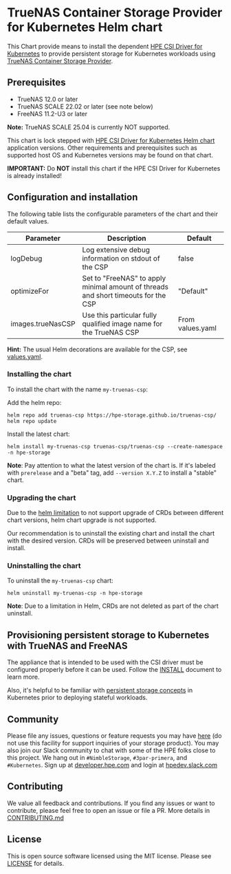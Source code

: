 # TrueNAS Container Storage Provider for Kubernetes Helm chart

This Chart provide means to install the dependent [HPE CSI Driver for Kubernetes](https://scod.hpedev.io/csi_driver) to provide persistent storage for Kubernetes workloads using [TrueNAS Container Storage Provider](https://github.com/hpe-storage/truenas-csp).

## Prerequisites

- TrueNAS 12.0 or later
- TrueNAS SCALE 22.02 or later (see note below)
- FreeNAS 11.2-U3 or later

**Note:** TrueNAS SCALE 25.04 is currently NOT supported.

This chart is lock stepped with [HPE CSI Driver for Kubernetes Helm chart](https://artifacthub.io/packages/helm/hpe-storage/hpe-csi-driver) application versions. Other requirements and prerequisites such as supported host OS and Kubernetes versions may be found on that chart.

**IMPORTANT:** Do **NOT** install this chart if the HPE CSI Driver for Kubernetes is already installed!

## Configuration and installation

The following table lists the configurable parameters of the chart and their default values.

| Parameter                 | Description                                                                        | Default          |
|---------------------------|------------------------------------------------------------------------------------|------------------|
| logDebug                  | Log extensive debug information on stdout of the CSP                               | false            |
| optimizeFor               | Set to "FreeNAS" to apply minimal amount of threads and short timeouts for the CSP | "Default"        |
| images.trueNasCSP         | Use this particular fully qualified image name for the TrueNAS CSP                 | From values.yaml |

**Hint:** The usual Helm decorations are available for the CSP, see [values.yaml](https://github.com/hpe-storage/truenas-csp/blob/master/helm/charts/truenas-csp/values.yaml).

### Installing the chart

To install the chart with the name `my-truenas-csp`:

Add the helm repo:

```
helm repo add truenas-csp https://hpe-storage.github.io/truenas-csp/
helm repo update
```

Install the latest chart:

```
helm install my-truenas-csp truenas-csp/truenas-csp --create-namespace -n hpe-storage
```

**Note**: Pay attention to what the latest version of the chart is. If it's labeled with `prerelease` and a "beta" tag, add `--version X.Y.Z` to install a "stable" chart.

### Upgrading the chart

Due to the [helm limitation](https://helm.sh/docs/chart_best_practices/custom_resource_definitions/#some-caveats-and-explanations) to not support upgrade of CRDs between different chart versions, helm chart upgrade is not supported.

Our recommendation is to uninstall the existing chart and install the chart with the desired version. CRDs will be preserved between uninstall and install.

### Uninstalling the chart

To uninstall the `my-truenas-csp` chart:

```
helm uninstall my-truenas-csp -n hpe-storage
```

**Note**: Due to a limitation in Helm, CRDs are not deleted as part of the chart uninstall.

## Provisioning persistent storage to Kubernetes with TrueNAS and FreeNAS

The appliance that is intended to be used with the CSI driver must be configured properly before it can be used. Follow the [INSTALL](https://github.com/hpe-storage/truenas-csp/blob/master/INSTALL.md#configure-csi-driver) document to learn more.

Also, it's helpful to be familiar with [persistent storage concepts](https://kubernetes.io/docs/concepts/storage/) in Kubernetes prior to deploying stateful workloads.

## Community

Please file any issues, questions or feature requests you may have [here](https://github.com/hpe-storage/truenas-csp/issues) (do not use this facility for support inquiries of your storage product). You may also join our Slack community to chat with some of the HPE folks close to this project. We hang out in `#NimbleStorage`, `#3par-primera`, and `#Kubernetes`. Sign up at [developer.hpe.com](https://developer.hpe.com/slack-signup) and login at [hpedev.slack.com](https://hpedev.slack.com/)

## Contributing

We value all feedback and contributions. If you find any issues or want to contribute, please feel free to open an issue or file a PR. More details in [CONTRIBUTING.md](https://github.com/hpe-storage/truenas-csp/blob/master/CONTRIBUTING.md)

## License

This is open source software licensed using the MIT license. Please see [LICENSE](https://github.com/hpe-storage/truenas-csp/blob/master/LICENSE) for details.
